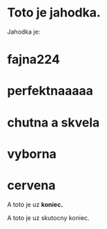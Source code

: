 # Toto je jahodka.

Jahodka je:

# fajna224
# perfektnaaaaa
# chutna a skvela
# __vyborna__
# cervena

A toto je uz __koniec.__

A toto je uz skutocny koniec.
